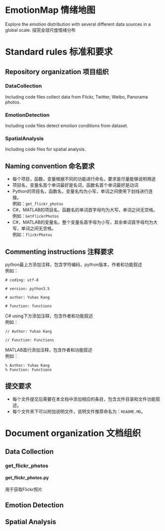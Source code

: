 # EmotionMap 情绪地图
Explore the emotion distribution with several different data sources in a global scale.
探究全球尺度情绪分布

# Standard rules 标准和要求
## Repository organization 项目组织 
### DataCollection
Including code files collect data from Flickr, Twitter, Weibo, Panorama photos.
### EmotionDetection
Including code files detect emotion conditions from dataset.
### SpatialAnalysis
Including code files for spatial analysis.

## Naming convention 命名要求
- 每个项目，函数，变量根据不同的功能进行命名，要求是尽量能够说明用途
- 项目名，变量名首个单词最好是名词，函数名首个单词最好是动词
- Python的项目名，函数名，变量名均为小写，单词之间使用下划线进行连接。  
例如：`get_flickr_photos`
- C#，MATLAB的项目名，函数名的单词首字母均为大写，单词之间无空格。 
例如：`GetFlickrPhotos`
- C#，MATLAB的变量名，整个变量名首字母为小写，其余单词首字母均为大写，单词之间无空格。  
例如：`flickrPhotos`

## Commenting instructions 注释要求
python最上方添加注释，包含字符编码，python版本，作者和功能叙述  
例如：

	# coding: utf-8
	
	# version: python3.5
	
	# author: Yuhao Kang
	
	# function: functions

C# using下方添加注释，包含作者和功能叙述  
例如：

	// Author: Yuhao Kang
	
	// Function: Functions
MATLAB首行添加注释，包含作者和功能叙述  
例如：

	% Author: Yuhao Kang
	% Function: Functions

## 提交要求
- 每个文件提交后需要在本文档中添加相应的条目，包含文件目录和文件功能叙述。
- 每个文件夹下可以附加说明文件，说明文件推荐命名为：`README.MD`。

# Document organization 文档组织
## Data Collection

### get_flickr_photos

#### get_flickr_photos.py
用于获取Flickr照片

## Emotion Detection
## Spatial Analysis
